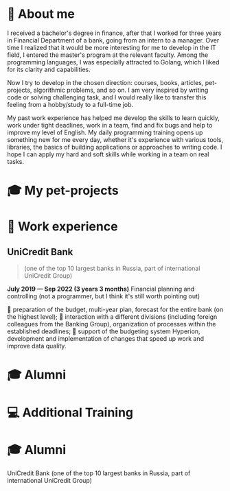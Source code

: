 # 💬 About me

<!-- https://raw.githubusercontent.com/progfay/shields-with-icon/master/README.md -->

I received a bachelor's degree in finance, after that I worked for three years in Financial Department of a bank, going from an intern to a manager. Over time I realized that it would be more interesting for me to develop in the IT field, I entered the master's program at the relevant faculty. Among the programming languages, I was especially attracted to Golang, which I liked for its clarity and capabilities.

Now I try to develop in the chosen direction: courses, books, articles, pet-projects, algorithmic problems, and so on. I am very inspired by writing code or solving challenging task, and I would really like to transfer this feeling from a hobby/study to a full-time job.

My past work experience has helped me develop the skills to learn quickly, work under tight deadlines, work in a team, find and fix bugs and help to improve my level of English. My daily programming training opens up something new for me every day, whether it's experience with various tools, libraries, the basics of building applications or approaches to writing code. I hope I can apply my hard and soft skills while working in a team on real tasks.
<br/>

# 🎓 My pet-projects



# 💼 Work experience
## UniCredit Bank
> (one of the top 10 largest banks in Russia, part of international UniCredit Group)

**July 2019 — Sep 2022 (3 years 3 months)**
Financial planning and controlling
(not a programmer, but I think it's still worth pointing out)

🚩 preparation of the budget, multi-year plan, forecast for the entire bank (on the highest level);
🚩 interaction with a different divisions (including foreign colleagues from the Banking Group), organization of processes within the established deadlines;
🚩 support of the budgeting system Hyperion, development and implementation of changes that speed up work and improve data quality.

# 🎓 Alumni 


# 💻 Additional Training



# 🎓 Alumni 


UniCredit Bank (one of the top 10 largest banks in Russia, part of international UniCredit Group)
